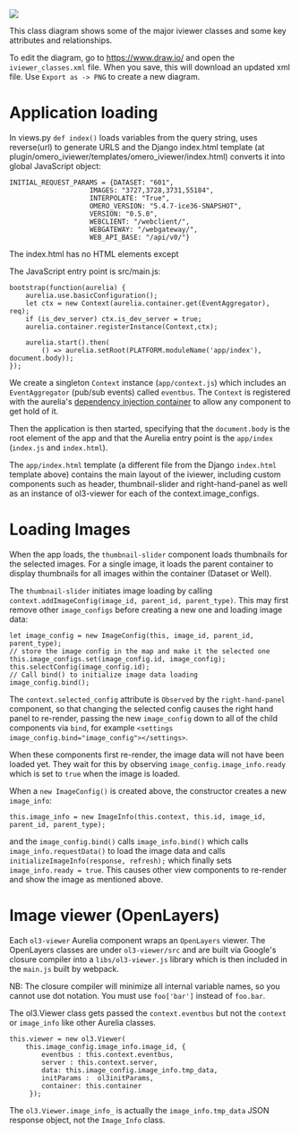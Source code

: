 
<img src="https://raw.githubusercontent.com/will-moore/omero-iviewer/intro_docs/docs/iviewer_classes.png">

This class diagram shows some of the major iviewer classes and some key attributes and relationships.

To edit the diagram, go to https://www.draw.io/ and open the ``iviewer_classes.xml`` file.
When you save, this will download an updated xml file. Use ``Export as -> PNG`` to create a new diagram.


Application loading
===================

In views.py ``def index()`` loads variables from the query string,
uses reverse(url) to generate URLS and the Django index.html template
(at plugin/omero_iviewer/templates/omero_iviewer/index.html)
converts it into global JavaScript object:

    INITIAL_REQUEST_PARAMS = {DATASET: "601",
                        IMAGES: "3727,3728,3731,55184",
                        INTERPOLATE: "True",
                        OMERO_VERSION: "5.4.7-ice36-SNAPSHOT",
                        VERSION: "0.5.0",
                        WEBCLIENT: "/webclient/",
                        WEBGATEWAY: "/webgateway/",
                        WEB_API_BASE: "/api/v0/"}


The index.html has no HTML elements except <body></body>

The JavaScript entry point is src/main.js:

    bootstrap(function(aurelia) {
        aurelia.use.basicConfiguration();
        let ctx = new Context(aurelia.container.get(EventAggregator), req);
        if (is_dev_server) ctx.is_dev_server = true;
        aurelia.container.registerInstance(Context,ctx);

        aurelia.start().then(
            () => aurelia.setRoot(PLATFORM.moduleName('app/index'), document.body));
    });

We create a singleton ``Context`` instance (``app/context.js``) which includes an ``EventAggregator`` (pub/sub events)
called ``eventbus``.
The ``Context`` is registered with the aurelia's [dependency injection container](https://aurelia.io/docs/fundamentals/dependency-injection#explicit-configuration) to allow any component to get hold of it.

Then the application is then started, specifying that the ``document.body`` is the root element of the app and that
the Aurelia entry point is the ``app/index`` (``index.js`` and ``index.html``).

The ``app/index.html`` template (a different file from the Django ``index.html`` template above)
contains the main layout of the iviewer, including custom components such as
header, thumbnail-slider and right-hand-panel as well as an instance of ol3-viewer for each of the
context.image_configs.


Loading Images
==============

When the app loads, the ``thumbnail-slider`` component loads thumbnails for the selected images. For
a single image, it loads the parent container to display thumbnails for all images within the container (Dataset or Well).

The ``thumbnail-slider`` initiates image loading by calling ``context.addImageConfig(image_id, parent_id, parent_type)``.
This may first remove other ``image_configs`` before creating a new one and loading image data:

    let image_config = new ImageConfig(this, image_id, parent_id, parent_type);
    // store the image config in the map and make it the selected one
    this.image_configs.set(image_config.id, image_config);
    this.selectConfig(image_config.id);
    // Call bind() to initialize image data loading
    image_config.bind();

The ``context.selected_config`` attribute is ``Observed`` by the ``right-hand-panel`` component, so that changing the selected config causes the right hand panel to re-render, passing the new ``image_config`` down to all of the
child components via ``bind``, for example ``<settings image_config.bind="image_config"></settings>``.

When these components first re-render, the image data will not have been loaded yet. They wait for this by observing
``image_config.image_info.ready`` which is set to ``true`` when the image is loaded.

When a ``new ImageConfig()`` is created above, the constructor creates a new ``image_info``:

    this.image_info = new ImageInfo(this.context, this.id, image_id, parent_id, parent_type);

and the ``image_config.bind()`` calls ``image_info.bind()`` which calls ``image_info.requestData()`` to load the
image data and calls ``initializeImageInfo(response, refresh);`` which finally sets ``image_info.ready = true``.
This causes other view components to re-render and show the image as mentioned above.


Image viewer (OpenLayers)
=========================

Each ``ol3-viewer`` Aurelia component wraps an ``OpenLayers`` viewer. The OpenLayers classes are
under ``ol3-viewer/src`` and are built via Google's closure compiler into a ``libs/ol3-viewer.js`` library
which is then included in the ``main.js`` built by webpack.

NB: The closure compiler will minimize all internal variable names, so you cannot use dot notation.
You must use ``foo['bar']`` instead of ``foo.bar``.

The ol3.Viewer class gets passed the ``context.eventbus`` but not the ``context`` or ``image_info``
like other Aurelia classes.

    this.viewer = new ol3.Viewer(
        this.image_config.image_info.image_id, {
            eventbus : this.context.eventbus,
            server : this.context.server,
            data: this.image_config.image_info.tmp_data,
            initParams :  ol3initParams,
            container: this.container
         });

The ``ol3.Viewer.image_info_`` is actually the ``image_info.tmp_data`` JSON response object,
not the ``Image_Info`` class.

